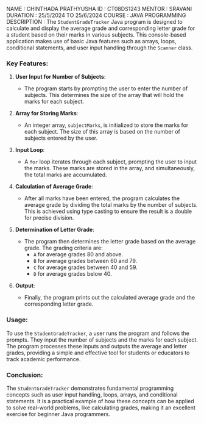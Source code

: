 NAME : CHINTHADA PRATHYUSHA
ID : CT08DS1243
MENTOR : SRAVANI
DURATION : 25/5/2024 TO 25/6/2024
COURSE : JAVA PROGRAMMING 
DESCRIPTION :
             The `StudentGradeTracker` Java program is designed to calculate and display the average grade and corresponding letter grade for a student based on their marks in various subjects. This console-based application makes use of basic Java features such as arrays, loops, conditional statements, and user input handling through the `Scanner` class.

### Key Features:

1. **User Input for Number of Subjects**: 
   - The program starts by prompting the user to enter the number of subjects. This determines the size of the array that will hold the marks for each subject.

2. **Array for Storing Marks**:
   - An integer array, `subjectMarks`, is initialized to store the marks for each subject. The size of this array is based on the number of subjects entered by the user.

3. **Input Loop**:
   - A `for` loop iterates through each subject, prompting the user to input the marks. These marks are stored in the array, and simultaneously, the total marks are accumulated.

4. **Calculation of Average Grade**:
   - After all marks have been entered, the program calculates the average grade by dividing the total marks by the number of subjects. This is achieved using type casting to ensure the result is a double for precise division.

5. **Determination of Letter Grade**:
   - The program then determines the letter grade based on the average grade. The grading criteria are:
     - `A` for average grades 80 and above.
     - `B` for average grades between 60 and 79.
     - `C` for average grades between 40 and 59.
     - `D` for average grades below 40.

6. **Output**:
   - Finally, the program prints out the calculated average grade and the corresponding letter grade.

### Usage:
To use the `StudentGradeTracker`, a user runs the program and follows the prompts. They input the number of subjects and the marks for each subject. The program processes these inputs and outputs the average and letter grades, providing a simple and effective tool for students or educators to track academic performance.

### Conclusion:
The `StudentGradeTracker` demonstrates fundamental programming concepts such as user input handling, loops, arrays, and conditional statements. It is a practical example of how these concepts can be applied to solve real-world problems, like calculating grades, making it an excellent exercise for beginner Java programmers.
